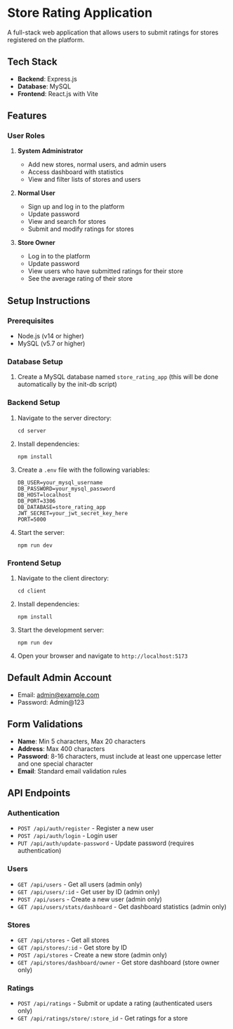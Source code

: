 # Store Rating Application

A full-stack web application that allows users to submit ratings for stores registered on the platform.

## Tech Stack

- **Backend**: Express.js
- **Database**: MySQL
- **Frontend**: React.js with Vite

## Features

### User Roles

1. **System Administrator**
   - Add new stores, normal users, and admin users
   - Access dashboard with statistics
   - View and filter lists of stores and users

2. **Normal User**
   - Sign up and log in to the platform
   - Update password
   - View and search for stores
   - Submit and modify ratings for stores

3. **Store Owner**
   - Log in to the platform
   - Update password
   - View users who have submitted ratings for their store
   - See the average rating of their store

## Setup Instructions

### Prerequisites

- Node.js (v14 or higher)
- MySQL (v5.7 or higher)

### Database Setup

1. Create a MySQL database named `store_rating_app` (this will be done automatically by the init-db script)

### Backend Setup

1. Navigate to the server directory:
   ```
   cd server
   ```

2. Install dependencies:
   ```
   npm install
   ```

3. Create a `.env` file with the following variables:
   ```
   DB_USER=your_mysql_username
   DB_PASSWORD=your_mysql_password
   DB_HOST=localhost
   DB_PORT=3306
   DB_DATABASE=store_rating_app
   JWT_SECRET=your_jwt_secret_key_here
   PORT=5000
   ```




5. Start the server:
   ```
   npm run dev
   ```

### Frontend Setup

1. Navigate to the client directory:
   ```
   cd client
   ```

2. Install dependencies:
   ```
   npm install
   ```

3. Start the development server:
   ```
   npm run dev
   ```

4. Open your browser and navigate to `http://localhost:5173`

## Default Admin Account

- Email: admin@example.com
- Password: Admin@123

## Form Validations

- **Name**: Min 5 characters, Max 20 characters
- **Address**: Max 400 characters
- **Password**: 8-16 characters, must include at least one uppercase letter and one special character
- **Email**: Standard email validation rules

## API Endpoints

### Authentication
- `POST /api/auth/register` - Register a new user
- `POST /api/auth/login` - Login user
- `PUT /api/auth/update-password` - Update password (requires authentication)

### Users
- `GET /api/users` - Get all users (admin only)
- `GET /api/users/:id` - Get user by ID (admin only)
- `POST /api/users` - Create a new user (admin only)
- `GET /api/users/stats/dashboard` - Get dashboard statistics (admin only)

### Stores
- `GET /api/stores` - Get all stores
- `GET /api/stores/:id` - Get store by ID
- `POST /api/stores` - Create a new store (admin only)
- `GET /api/stores/dashboard/owner` - Get store dashboard (store owner only)

### Ratings
- `POST /api/ratings` - Submit or update a rating (authenticated users only)
- `GET /api/ratings/store/:store_id` - Get ratings for a store
